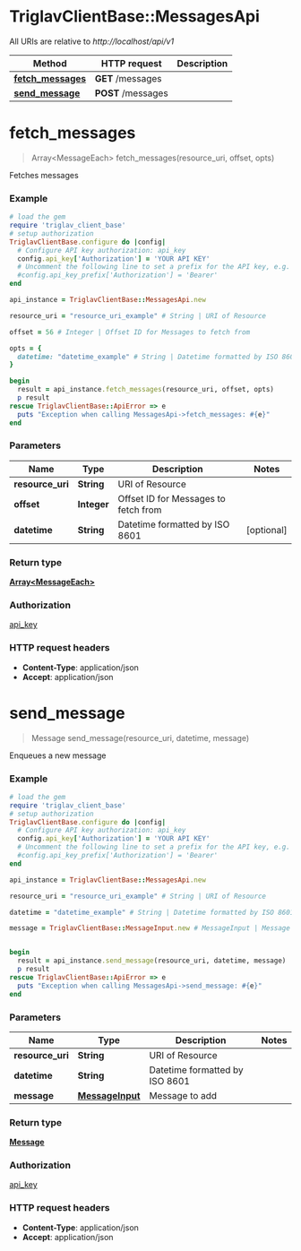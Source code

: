 # TriglavClientBase::MessagesApi

All URIs are relative to *http://localhost/api/v1*

Method | HTTP request | Description
------------- | ------------- | -------------
[**fetch_messages**](MessagesApi.md#fetch_messages) | **GET** /messages | 
[**send_message**](MessagesApi.md#send_message) | **POST** /messages | 


# **fetch_messages**
> Array&lt;MessageEach&gt; fetch_messages(resource_uri, offset, opts)



Fetches messages

### Example
```ruby
# load the gem
require 'triglav_client_base'
# setup authorization
TriglavClientBase.configure do |config|
  # Configure API key authorization: api_key
  config.api_key['Authorization'] = 'YOUR API KEY'
  # Uncomment the following line to set a prefix for the API key, e.g. 'Bearer' (defaults to nil)
  #config.api_key_prefix['Authorization'] = 'Bearer'
end

api_instance = TriglavClientBase::MessagesApi.new

resource_uri = "resource_uri_example" # String | URI of Resource

offset = 56 # Integer | Offset ID for Messages to fetch from

opts = { 
  datetime: "datetime_example" # String | Datetime formatted by ISO 8601
}

begin
  result = api_instance.fetch_messages(resource_uri, offset, opts)
  p result
rescue TriglavClientBase::ApiError => e
  puts "Exception when calling MessagesApi->fetch_messages: #{e}"
end
```

### Parameters

Name | Type | Description  | Notes
------------- | ------------- | ------------- | -------------
 **resource_uri** | **String**| URI of Resource | 
 **offset** | **Integer**| Offset ID for Messages to fetch from | 
 **datetime** | **String**| Datetime formatted by ISO 8601 | [optional] 

### Return type

[**Array&lt;MessageEach&gt;**](MessageEach.md)

### Authorization

[api_key](../README.md#api_key)

### HTTP request headers

 - **Content-Type**: application/json
 - **Accept**: application/json



# **send_message**
> Message send_message(resource_uri, datetime, message)



Enqueues a new message

### Example
```ruby
# load the gem
require 'triglav_client_base'
# setup authorization
TriglavClientBase.configure do |config|
  # Configure API key authorization: api_key
  config.api_key['Authorization'] = 'YOUR API KEY'
  # Uncomment the following line to set a prefix for the API key, e.g. 'Bearer' (defaults to nil)
  #config.api_key_prefix['Authorization'] = 'Bearer'
end

api_instance = TriglavClientBase::MessagesApi.new

resource_uri = "resource_uri_example" # String | URI of Resource

datetime = "datetime_example" # String | Datetime formatted by ISO 8601

message = TriglavClientBase::MessageInput.new # MessageInput | Message to add


begin
  result = api_instance.send_message(resource_uri, datetime, message)
  p result
rescue TriglavClientBase::ApiError => e
  puts "Exception when calling MessagesApi->send_message: #{e}"
end
```

### Parameters

Name | Type | Description  | Notes
------------- | ------------- | ------------- | -------------
 **resource_uri** | **String**| URI of Resource | 
 **datetime** | **String**| Datetime formatted by ISO 8601 | 
 **message** | [**MessageInput**](MessageInput.md)| Message to add | 

### Return type

[**Message**](Message.md)

### Authorization

[api_key](../README.md#api_key)

### HTTP request headers

 - **Content-Type**: application/json
 - **Accept**: application/json



